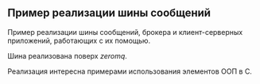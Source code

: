 ## Пример реализации шины сообщений

Пример реализации шины сообщений, брокера и клиент-серверных приложений, работающих с их помощью.

Шина реализована поверх _zeromq_.

Реализация интересна примерами использования элементов ООП в C.
